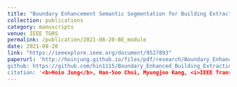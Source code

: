 ```yaml
---
title: "Boundary Enhancement Semantic Segmentation for Building Extraction from Remote Sensed Image"
collection: publications
category: manuscripts
venue: IEEE TGRS
permalink: /publication/2021-08-20-BE_module
date: 2021-08-20
link: "https://ieeexplore.ieee.org/document/9527893"
paperurl: 'http://hoinjung.github.io/files/pdf/research/Boundary_Enhancement__Accepted_.pdf''
github: https://github.com/hin1115/Boundary_Enhanced_Building_Extraction
citation: '<b>Hoin Jung</b>, Han-Soo Choi, Myungjoo Kang, <i>IEEE Transactions on Geoscience and Remote sensing</i>'
---
```

